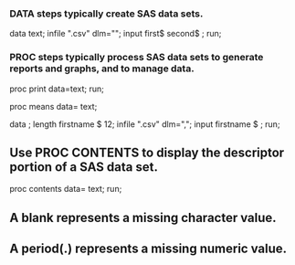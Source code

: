 
### DATA steps typically create SAS data sets.
data text;
  infile ".csv" dlm="";
  input first$ second$ ;
run;

### PROC steps typically process SAS data sets to generate reports and graphs, and to manage data.
proc print data=text;
run;
  
proc means data= text;


data  ;
  length firstname $ 12;
  infile ".csv" dlm=",";
  input firstname $ ;
run;

## Use PROC CONTENTS to display the descriptor portion of a SAS data set.

proc contents data= text;
run;

## A blank represents a missing character value.
## A period(.) represents a missing numeric value.
